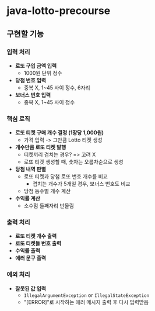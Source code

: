 # java-lotto-precourse

## 구현할 기능

### 입력 처리

- **로또 구입 금액 입력**
    - 1000원 단위 정수
- **당첨 번호 입력**
    - 중복 X, 1~45 사이 정수, 6자리
- **보너스 번호 입력**
    - 중복 X, 1~45 사이 정수

### 핵심 로직

- **로또 티켓 구매 개수 결정 (1장당 1,000원)**
    - 가격 입력 -> 그만큼 Lotto 티켓 생성
- **개수만큼 로또 티켓 발행**
    - 티켓끼리 겹치는 경우? => 고려 X
    - 로또 티켓 생성할 때, 숫자는 오름차순으로 생성
- **당첨 내역 판별**
    - 로또 티켓과 당첨 로또 번호 개수를 비교
        - 겹치는 개수가 5개일 경우, 보너스 번호도 비교
    - 당첨 등수별 개수 계산
- **수익률 계산**
    - 소수점 둘째자리 반올림

### 출력 처리

- **로또 티켓 개수 출력**
- **로또 티켓들 번호 출력**
- **수익률 출력**
- **에러 문구 출력**

### 예외 처리

- **잘못된 값 입력**
    - `IllegalArgumentException` or `IllegalStateException`
    - "[ERROR]"로 시작하는 에러 메시지 출력 후 다시 입력받음